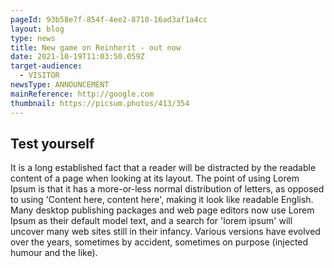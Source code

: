 ```yaml
---
pageId: 93b58e7f-854f-4ee2-8710-16ad3af1a4cc
layout: blog
type: news
title: New game on Reinherit - out now
date: 2021-10-19T11:03:50.059Z
target-audience:
  - VISITOR
newsType: ANNOUNCEMENT
mainReference: http://google.com
thumbnail: https://picsum.photos/413/354
---
```

## Test yourself

<!--StartFragment-->

It is a long established fact that a reader will be distracted by the readable content of a page when looking at its layout. The point of using Lorem Ipsum is that it has a more-or-less normal distribution of letters, as opposed to using 'Content here, content here', making it look like readable English. Many desktop publishing packages and web page editors now use Lorem Ipsum as their default model text, and a search for 'lorem ipsum' will uncover many web sites still in their infancy. Various versions have evolved over the years, sometimes by accident, sometimes on purpose (injected humour and the like).

<!--EndFragment-->